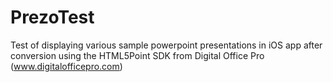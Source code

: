 # PrezoTest

Test of displaying various sample powerpoint presentations in iOS app after conversion using the HTML5Point SDK from Digital Office Pro (www.digitalofficepro.com)
